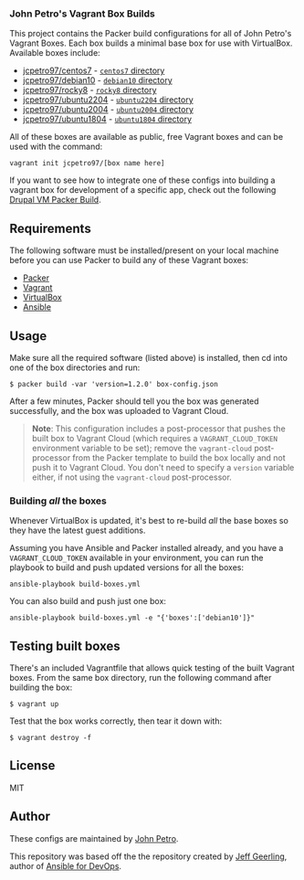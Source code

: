 ### John Petro's Vagrant Box Builds


This project contains the Packer build configurations for all of John Petro's Vagrant Boxes. Each box builds a minimal base box for use with VirtualBox. Available boxes include:

  - [jcpetro97/centos7](https://app.vagrantup.com/jcpetro97/boxes/centos7) - [`centos7` directory](centos7/)
  - [jcpetro97/debian10](https://app.vagrantup.com/jcpetro97/boxes/debian10) - [`debian10` directory](debian10/)
  - [jcpetro97/rocky8](https://app.vagrantup.com/jcpetro97/boxes/rocky8) - [`rocky8` directory](rocky8/)
  - [jcpetro97/ubuntu2204](https://app.vagrantup.com/jcpetro97/boxes/ubuntu2204) - [`ubuntu2204` directory](ubuntu2204/)
  - [jcpetro97/ubuntu2004](https://app.vagrantup.com/jcpetro97/boxes/ubuntu2004) - [`ubuntu2004` directory](ubuntu2004/)
  - [jcpetro97/ubuntu1804](https://app.vagrantup.com/jcpetro97/boxes/ubuntu1804) - [`ubuntu1804` directory](ubuntu1804/)

All of these boxes are available as public, free Vagrant boxes and can be used with the command:

    vagrant init jcpetro97/[box name here]

If you want to see how to integrate one of these configs into building a vagrant box for development of a specific app, check out the following  [Drupal VM Packer Build](https://github.com/geerlingguy/packer-drupal-vm).

## Requirements

The following software must be installed/present on your local machine before you can use Packer to build any of these Vagrant boxes:

  - [Packer](http://www.packer.io/)
  - [Vagrant](http://vagrantup.com/)
  - [VirtualBox](https://www.virtualbox.org/)
  - [Ansible](https://docs.ansible.com/ansible/latest/installation_guide/intro_installation.html)

## Usage

Make sure all the required software (listed above) is installed, then cd into one of the box directories and run:

    $ packer build -var 'version=1.2.0' box-config.json

After a few minutes, Packer should tell you the box was generated successfully, and the box was uploaded to Vagrant Cloud.

> **Note**: This configuration includes a post-processor that pushes the built box to Vagrant Cloud (which requires a `VAGRANT_CLOUD_TOKEN` environment variable to be set); remove the `vagrant-cloud` post-processor from the Packer template to build the box locally and not push it to Vagrant Cloud. You don't need to specify a `version` variable either, if not using the `vagrant-cloud` post-processor.

### Building _all_ the boxes

Whenever VirtualBox is updated, it's best to re-build _all_ the base boxes so they have the latest guest additions.

Assuming you have Ansible and Packer installed already, and you have a `VAGRANT_CLOUD_TOKEN` available in your environment, you can run the playbook to build and push updated versions for all the boxes:

    ansible-playbook build-boxes.yml

You can also build and push just one box:

    ansible-playbook build-boxes.yml -e "{'boxes':['debian10']}"

## Testing built boxes

There's an included Vagrantfile that allows quick testing of the built Vagrant boxes. From the same box directory, run the following command after building the box:

    $ vagrant up

Test that the box works correctly, then tear it down with:

    $ vagrant destroy -f

## License

MIT

## Author

These configs are maintained by [John Petro](https://github.com/jcpetro97).  

This repository was based off the the repository created by [Jeff Geerling](https://www.jeffgeerling.com), author of [Ansible for DevOps](https://www.ansiblefordevops.com).

